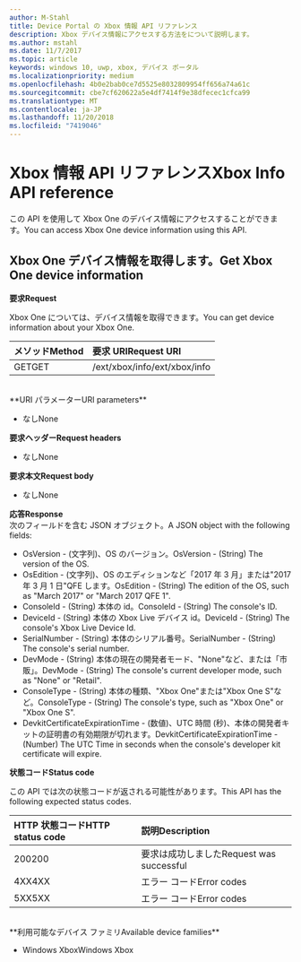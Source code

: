 ```yaml
---
author: M-Stahl
title: Device Portal の Xbox 情報 API リファレンス
description: Xbox デバイス情報にアクセスする方法をについて説明します。
ms.author: mstahl
ms.date: 11/7/2017
ms.topic: article
keywords: windows 10, uwp, xbox, デバイス ポータル
ms.localizationpriority: medium
ms.openlocfilehash: 4b0e2bab0ce7d5525e8032809954ff656a74a61c
ms.sourcegitcommit: cbe7cf620622a5e4df7414f9e38dfecec1cfca99
ms.translationtype: MT
ms.contentlocale: ja-JP
ms.lasthandoff: 11/20/2018
ms.locfileid: "7419046"
---
```

# <a name="xbox-info-api-reference"></a><span data-ttu-id="19c51-104">Xbox 情報 API リファレンス</span><span class="sxs-lookup"><span data-stu-id="19c51-104">Xbox Info API reference</span></span>   
<span data-ttu-id="19c51-105">この API を使用して Xbox One のデバイス情報にアクセスすることができます。</span><span class="sxs-lookup"><span data-stu-id="19c51-105">You can access Xbox One device information using this API.</span></span>

## <a name="get-xbox-one-device-information"></a><span data-ttu-id="19c51-106">Xbox One デバイス情報を取得します。</span><span class="sxs-lookup"><span data-stu-id="19c51-106">Get Xbox One device information</span></span>

**<span data-ttu-id="19c51-107">要求</span><span class="sxs-lookup"><span data-stu-id="19c51-107">Request</span></span>**

<span data-ttu-id="19c51-108">Xbox One については、デバイス情報を取得できます。</span><span class="sxs-lookup"><span data-stu-id="19c51-108">You can get device information about your Xbox One.</span></span>

<span data-ttu-id="19c51-109">メソッド</span><span class="sxs-lookup"><span data-stu-id="19c51-109">Method</span></span>      | <span data-ttu-id="19c51-110">要求 URI</span><span class="sxs-lookup"><span data-stu-id="19c51-110">Request URI</span></span>
:------     | :-----
<span data-ttu-id="19c51-111">GET</span><span class="sxs-lookup"><span data-stu-id="19c51-111">GET</span></span> | <span data-ttu-id="19c51-112">/ext/xbox/info</span><span class="sxs-lookup"><span data-stu-id="19c51-112">/ext/xbox/info</span></span>
<br />
**<span data-ttu-id="19c51-113">URI パラメーター</span><span class="sxs-lookup"><span data-stu-id="19c51-113">URI parameters</span></span>**

- <span data-ttu-id="19c51-114">なし</span><span class="sxs-lookup"><span data-stu-id="19c51-114">None</span></span>

**<span data-ttu-id="19c51-115">要求ヘッダー</span><span class="sxs-lookup"><span data-stu-id="19c51-115">Request headers</span></span>**

- <span data-ttu-id="19c51-116">なし</span><span class="sxs-lookup"><span data-stu-id="19c51-116">None</span></span>

**<span data-ttu-id="19c51-117">要求本文</span><span class="sxs-lookup"><span data-stu-id="19c51-117">Request body</span></span>**

- <span data-ttu-id="19c51-118">なし</span><span class="sxs-lookup"><span data-stu-id="19c51-118">None</span></span>

**<span data-ttu-id="19c51-119">応答</span><span class="sxs-lookup"><span data-stu-id="19c51-119">Response</span></span>**   
<span data-ttu-id="19c51-120">次のフィールドを含む JSON オブジェクト。</span><span class="sxs-lookup"><span data-stu-id="19c51-120">A JSON object with the following fields:</span></span>

* <span data-ttu-id="19c51-121">OsVersion - (文字列)、OS のバージョン。</span><span class="sxs-lookup"><span data-stu-id="19c51-121">OsVersion - (String) The version of the OS.</span></span>
* <span data-ttu-id="19c51-122">OsEdition - (文字列)、OS のエディションなど「2017 年 3 月」または"2017 年 3 月 1 日"QFE します。</span><span class="sxs-lookup"><span data-stu-id="19c51-122">OsEdition - (String) The edition of the OS, such as "March 2017" or "March 2017 QFE 1".</span></span>
* <span data-ttu-id="19c51-123">ConsoleId - (String) 本体の id。</span><span class="sxs-lookup"><span data-stu-id="19c51-123">ConsoleId - (String) The console's ID.</span></span>
* <span data-ttu-id="19c51-124">DeviceId - (String) 本体の Xbox Live デバイス id。</span><span class="sxs-lookup"><span data-stu-id="19c51-124">DeviceId - (String) The console's Xbox Live Device Id.</span></span>
* <span data-ttu-id="19c51-125">SerialNumber - (String) 本体のシリアル番号。</span><span class="sxs-lookup"><span data-stu-id="19c51-125">SerialNumber - (String) The console's serial number.</span></span>
* <span data-ttu-id="19c51-126">DevMode - (String) 本体の現在の開発者モード、"None"など、または「市販」。</span><span class="sxs-lookup"><span data-stu-id="19c51-126">DevMode - (String) The console's current developer mode, such as "None" or "Retail".</span></span>
* <span data-ttu-id="19c51-127">ConsoleType - (String) 本体の種類、"Xbox One"または"Xbox One S"など。</span><span class="sxs-lookup"><span data-stu-id="19c51-127">ConsoleType - (String) The console's type, such as "Xbox One" or "Xbox One S".</span></span>
* <span data-ttu-id="19c51-128">DevkitCertificateExpirationTime - (数値)、UTC 時間 (秒)、本体の開発者キットの証明書の有効期限が切れます。</span><span class="sxs-lookup"><span data-stu-id="19c51-128">DevkitCertificateExpirationTime - (Number) The UTC Time in seconds when the console's developer kit certificate will expire.</span></span>

**<span data-ttu-id="19c51-129">状態コード</span><span class="sxs-lookup"><span data-stu-id="19c51-129">Status code</span></span>**

<span data-ttu-id="19c51-130">この API では次の状態コードが返される可能性があります。</span><span class="sxs-lookup"><span data-stu-id="19c51-130">This API has the following expected status codes.</span></span>

<span data-ttu-id="19c51-131">HTTP 状態コード</span><span class="sxs-lookup"><span data-stu-id="19c51-131">HTTP status code</span></span>      | <span data-ttu-id="19c51-132">説明</span><span class="sxs-lookup"><span data-stu-id="19c51-132">Description</span></span>
:------     | :-----
<span data-ttu-id="19c51-133">200</span><span class="sxs-lookup"><span data-stu-id="19c51-133">200</span></span> | <span data-ttu-id="19c51-134">要求は成功しました</span><span class="sxs-lookup"><span data-stu-id="19c51-134">Request was successful</span></span>
<span data-ttu-id="19c51-135">4XX</span><span class="sxs-lookup"><span data-stu-id="19c51-135">4XX</span></span> | <span data-ttu-id="19c51-136">エラー コード</span><span class="sxs-lookup"><span data-stu-id="19c51-136">Error codes</span></span>
<span data-ttu-id="19c51-137">5XX</span><span class="sxs-lookup"><span data-stu-id="19c51-137">5XX</span></span> | <span data-ttu-id="19c51-138">エラー コード</span><span class="sxs-lookup"><span data-stu-id="19c51-138">Error codes</span></span>

<br />
**<span data-ttu-id="19c51-139">利用可能なデバイス ファミリ</span><span class="sxs-lookup"><span data-stu-id="19c51-139">Available device families</span></span>**

* <span data-ttu-id="19c51-140">Windows Xbox</span><span class="sxs-lookup"><span data-stu-id="19c51-140">Windows Xbox</span></span>